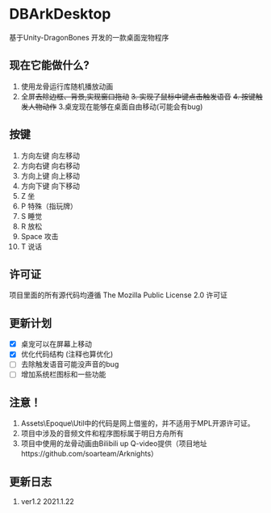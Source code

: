 # DBArkDesktop

基于Unity-DragonBones 开发的一款桌面宠物程序

## 现在它能做什么?

1. 使用龙骨运行库随机播放动画
2. 全屏~~去除边框、背景,实现窗口拖动~~
~~3. 实现了鼠标中键点击触发语音~~
~~4. 按键触发人物动作~~
3.桌宠现在能够在桌面自由移动(可能会有bug)

## 按键
1. 方向左键	向左移动
2. 方向右键	向右移动
3. 方向上键 向上移动
4. 方向下键 向下移动
3. Z	坐
4. P 	特殊（指玩牌）
5. S	睡觉
6. R	放松
7. Space 攻击
8. T 	说话
 
## 许可证

项目里面的所有源代码均遵循 The Mozilla Public License 2.0 许可证

## 更新计划

- [x] 桌宠可以在屏幕上移动
- [x] 优化代码结构 (注释也算优化)
- [ ] 去除触发语音可能没声音的bug
- [ ] 增加系统栏图标和一些功能

## 注意！
1. Assets\Epoque\Util中的代码是网上借鉴的，并不适用于MPL开源许可证。
2. 项目中涉及的音频文件和程序图标属于明日方舟所有
3. 项目中使用的龙骨动画由Bilibili up Q-video提供（项目地址https://github.com/soarteam/Arknights）

## 更新日志
1. ver1.2   2021.1.22
